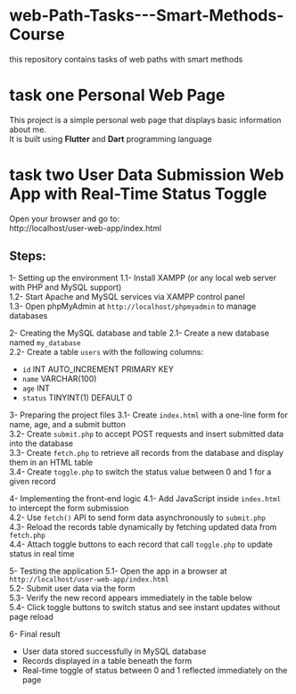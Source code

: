 # web-Path-Tasks---Smart-Methods-Course
this repository contains tasks of web paths with smart methods

# task one Personal Web Page
This project is a simple personal web page that displays basic information about me.  
It is built using **Flutter** and **Dart** programming language



# task two User Data Submission Web App with Real-Time Status Toggle
Open your browser and go to:  
http://localhost/user-web-app/index.html
## Steps:

1- Setting up the environment
1.1- Install XAMPP (or any local web server with PHP and MySQL support)  
1.2- Start Apache and MySQL services via XAMPP control panel  
1.3- Open phpMyAdmin at `http://localhost/phpmyadmin` to manage databases  

2- Creating the MySQL database and table
2.1- Create a new database named `my_database`  
2.2- Create a table `users` with the following columns:  
- `id` INT AUTO_INCREMENT PRIMARY KEY  
- `name` VARCHAR(100)  
- `age` INT  
- `status` TINYINT(1) DEFAULT 0  

3- Preparing the project files
3.1- Create `index.html` with a one-line form for name, age, and a submit button  
3.2- Create `submit.php` to accept POST requests and insert submitted data into the database  
3.3- Create `fetch.php` to retrieve all records from the database and display them in an HTML table  
3.4- Create `toggle.php` to switch the status value between 0 and 1 for a given record  

4- Implementing the front-end logic
4.1- Add JavaScript inside `index.html` to intercept the form submission  
4.2- Use `fetch()` API to send form data asynchronously to `submit.php`  
4.3- Reload the records table dynamically by fetching updated data from `fetch.php`  
4.4- Attach toggle buttons to each record that call `toggle.php` to update status in real time  

5- Testing the application
5.1- Open the app in a browser at `http://localhost/user-web-app/index.html`  
5.2- Submit user data via the form  
5.3- Verify the new record appears immediately in the table below  
5.4- Click toggle buttons to switch status and see instant updates without page reload  

6- Final result
- User data stored successfully in MySQL database  
- Records displayed in a table beneath the form  
- Real-time toggle of status between 0 and 1 reflected immediately on the page  



